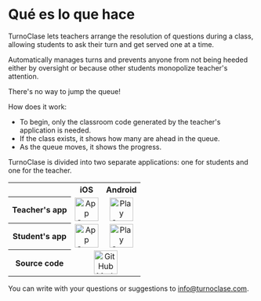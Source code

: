 # Qué es lo que hace

TurnoClase lets teachers arrange the resolution of questions during a class, allowing students to ask their turn and get served one at a time.

Automatically manages turns and prevents anyone from not being heeded either by oversight or because other students monopolize teacher's attention.

There's no way to jump the queue!

How does it work:

- To begin, only the classroom code generated by the teacher's application is needed.
- If the class exists, it shows how many are ahead in the queue.
- As the queue moves, it shows the progress.

TurnoClase is divided into two separate applications: one for students and one for the teacher.

<table>
<tbody>
<tr>
<th> </th>
<th style="text-align: center;">iOS</th>
<th style="text-align: center;">Android</th>
</tr>
<tr>
<th style="text-align: center;">Teacher's app</th>
<td style="text-align: center;"><a href="https://apps.apple.com/us/app/turnoclase-teacher/id1016192152?ls=1" target="_blank"><img style="height: 48px;" src="/images/badge_appstore-lrg-en.svg" alt="App Store Logo" height="48" /></a></td>
<td style="text-align: center;"><a href="https://play.google.com/store/apps/details?id=com.jaureguialzo.turnoclaseprofesor" target="_blank"><img style="height: 48px;" src="/images/en_get.svg" alt="Play Store Logo" height="48" /></a></td>
</tr>
<tr>
<th style="text-align: center;">Student's app</th>
<td style="text-align: center;"><a href="https://apps.apple.com/us/app/turnoclase/id1016190896?ls=1" target="_blank"><img style="height: 48px;" src="/images/badge_appstore-lrg-en.svg" alt="App Store Logo" height="48" /></a></td>
<td style="text-align: center;"><a href="https://play.google.com/store/apps/details?id=com.jaureguialzo.turnoclase" target="_blank"><img style="height: 48px;" src="/images/en_get.svg" alt="Play Store Logo" height="48" /></a></td>
</tr>
<tr>
<th style="text-align: center;">Source code</th>
<td style="text-align: center;" colspan="2"><a href="https://github.com/ijaureguialzo/turnoclase" target="_blank"><img style="height: 48px;" src="/images/GitHub-Mark.svg" alt="GitHub Mark" height="48" /></a></td>
</tr>
</tbody>
</table>

You can write with your questions or suggestions to [info@turnoclase.com](mailto:info@turnoclase.com).
